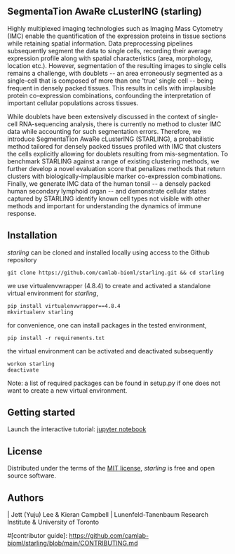 ## SegmentaTion AwaRe cLusterING (starling)

Highly multiplexed imaging technologies such as Imaging Mass Cytometry (IMC) enable the quantification of the expression proteins in tissue sections while retaining spatial information. Data preprocessing pipelines subsequently segment the data to single cells, recording their average expression profile along with spatial characteristics (area, morphology, location etc.). However, segmentation of the resulting images to single cells remains a challenge, with doublets -- an area erroneously segmented as a single-cell that is composed of more than one 'true' single cell -- being frequent in densely packed tissues. This results in cells with implausible protein co-expression combinations, confounding the interpretation of important cellular populations across tissues.

While doublets have been extensively discussed in the context of single-cell RNA-sequencing analysis, there is currently no method to cluster IMC data while accounting for such segmentation errors. Therefore, we introduce SegmentaTion AwaRe cLusterING (STARLING), a probabilistic method tailored for densely packed tissues profiled with IMC that clusters the cells explicitly allowing for doublets resulting from mis-segmentation. To benchmark STARLING against a range of existing clustering methods, we further develop a novel evaluation score that penalizes methods that return clusters with biologically-implausible marker co-expression combinations. Finally, we generate IMC data of the human tonsil -- a densely packed human secondary lymphoid organ -- and demonstrate cellular states captured by STARLING identify known cell types not visible with other methods and important for understanding the dynamics of immune response.

## Installation

_starling_ can be cloned and installed locally using access to the Github repository

```
git clone https://github.com/camlab-bioml/starling.git && cd starling
```

we use virtualenvwrapper (4.8.4) to create and activated a standalone virtual environment for _starling_,

```
pip install virtualenvwrapper==4.8.4
mkvirtualenv starling

```
for convenience, one can install packages in the tested environment,

```
pip install -r requirements.txt
```

the virtual environment can be activated and deactivated subsequently

```
workon starling 
deactivate
```

Note: a list of required packages can be found in setup.py if one does not want to create a new virtual environment. 

## Getting started

Launch the interactive tutorial: [jupyter notebook][tutorial]

## License

Distributed under the terms of the [MIT license][license],
_starling_ is free and open source software.

## Authors

| Jett (Yuju) Lee & Kieran Campbell
| Lunenfeld-Tanenbaum Research Institute & University of Toronto

<!-- github-only -->

[github_image]: https://img.shields.io/badge/on-github-black
[tutorial]: https://github.com/camlab-bioml/starling/main/docs/tutorial.ipynb
[license]: https://github.com/camlab-bioml/starling/blob/main/LICENSE
#[contributor guide]: https://github.com/camlab-bioml/starling/blob/main/CONTRIBUTING.md